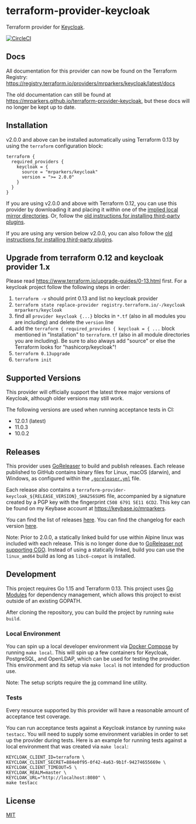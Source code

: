 # terraform-provider-keycloak
Terraform provider for [Keycloak](https://www.keycloak.org/).

[![CircleCI](https://circleci.com/gh/mrparkers/terraform-provider-keycloak.svg?style=shield)](https://circleci.com/gh/mrparkers/terraform-provider-keycloak)

## Docs

All documentation for this provider can now be found on the Terraform Registry: https://registry.terraform.io/providers/mrparkers/keycloak/latest/docs

The old documentation can still be found at https://mrparkers.github.io/terraform-provider-keycloak, but these docs will no
longer be kept up to date.

## Installation

v2.0.0 and above can be installed automatically using Terraform 0.13 by using the `terraform` configuration block:

```hcl
terraform {
  required_providers {
    keycloak = {
      source = "mrparkers/keycloak"
      version = ">= 2.0.0"
    }
  }
}
```

If you are using v2.0.0 and above with Terraform 0.12, you can use this provider by downloading it and placing it within
one of the [implied local mirror directories](https://www.terraform.io/docs/commands/cli-config.html#implied-local-mirror-directories).
Or, follow the [old instructions for installing third-party plugins](https://www.terraform.io/docs/configuration-0-11/providers.html#third-party-plugins).

If you are using any version below v2.0.0, you can also follow the [old instructions for installing third-party plugins](https://www.terraform.io/docs/configuration-0-11/providers.html#third-party-plugins).

## Upgrade from terraform 0.12 and keycloak provider 1.x

Please read https://www.terraform.io/upgrade-guides/0-13.html first. For a keycloak project follow the following steps in order:

1. `terraform -v` should print 0.13 and list no keycloak provider
1. `terraform state replace-provider registry.terraform.io/-/keycloak mrparkers/keycloak`
1. find all `provider keycloak {...}` blocks in `*.tf` (also in all modules you are including) and delete the `version` line
1. add the `terraform { required_provides { keycloak = { ...` block mentioned in "Installation" to `terraform.tf` (also in all module directories you are including). Be sure to also always add "source" or else the Terraform looks for "hashicorp/keycloak"!   
1. `terraform 0.13upgrade`
1. `terraform init`

## Supported Versions

This provider will officially support the latest three major versions of Keycloak, although older versions may still work.

The following versions are used when running acceptance tests in CI:

- 12.0.1 (latest)
- 11.0.3
- 10.0.2

## Releases

This provider uses [GoReleaser](https://goreleaser.com/) to build and publish releases. Each release published to GitHub
contains binary files for Linux, macOS (darwin), and Windows, as configured within the [`.goreleaser.yml`](https://github.com/mrparkers/terraform-provider-keycloak/blob/master/.goreleaser.yml)
file.

Each release also contains a `terraform-provider-keycloak_${RELEASE_VERSION}_SHA256SUMS` file, accompanied by a signature
created by a PGP key with the fingerprint `C508 6791 5E11 6CD2`. This key can be found on my Keybase account at https://keybase.io/mrparkers.

You can find the list of releases [here](https://github.com/mrparkers/terraform-provider-keycloak/releases).
You can find the changelog for each version [here](https://github.com/mrparkers/terraform-provider-keycloak/blob/master/CHANGELOG.md).

Note: Prior to 2.0.0, a statically linked build for use within Alpine linux was included with each release. This is no longer
done due to [GoReleaser not supporting CGO](https://goreleaser.com/limitations/cgo/). Instead of using a statically linked,
build you can use the `linux_amd64` build as long as `libc6-compat` is installed.

## Development

This project requires Go 1.15 and Terraform 0.13.
This project uses [Go Modules](https://github.com/golang/go/wiki/Modules) for dependency management, which allows this project to exist outside of an existing GOPATH.

After cloning the repository, you can build the project by running `make build`.

### Local Environment

You can spin up a local developer environment via [Docker Compose](https://docs.docker.com/compose/) by running `make local`.
This will spin up a few containers for Keycloak, PostgreSQL, and OpenLDAP, which can be used for testing the provider.
This environment and its setup via `make local` is not intended for production use.

Note: The setup scripts require the [jq](https://stedolan.github.io/jq/) command line utility.

### Tests

Every resource supported by this provider will have a reasonable amount of acceptance test coverage.

You can run acceptance tests against a Keycloak instance by running `make testacc`. You will need to supply some environment
variables in order to set up the provider during tests. Here is an example for running tests against a local environment
that was created via `make local`:

```
KEYCLOAK_CLIENT_ID=terraform \
KEYCLOAK_CLIENT_SECRET=884e0f95-0f42-4a63-9b1f-94274655669e \
KEYCLOAK_CLIENT_TIMEOUT=5 \
KEYCLOAK_REALM=master \
KEYCLOAK_URL="http://localhost:8080" \
make testacc
```

## License

[MIT](https://github.com/mrparkers/terraform-provider-keycloak/blob/master/LICENSE)
